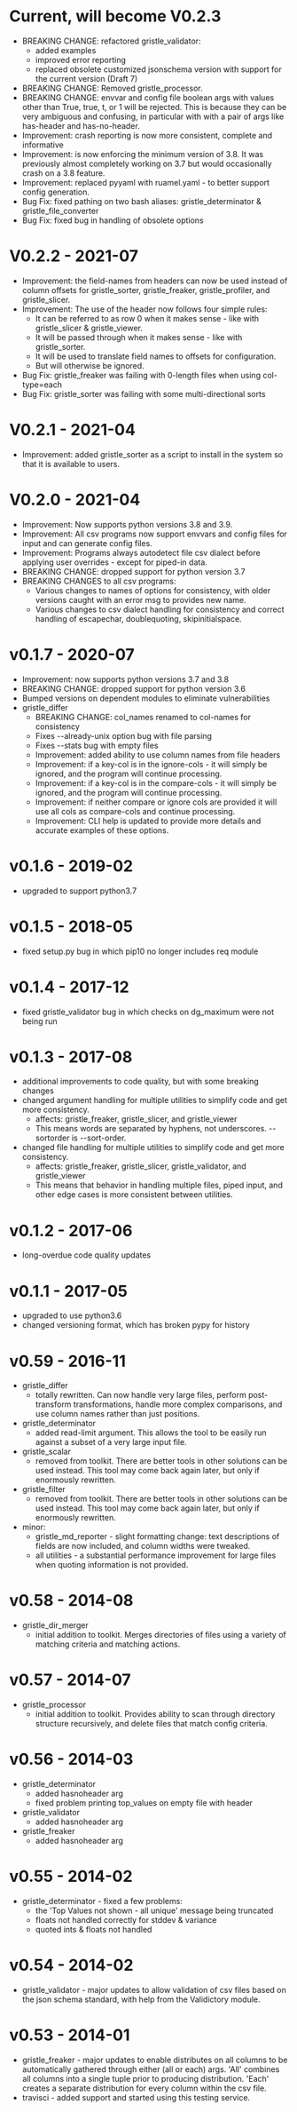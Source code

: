# Current, will become V0.2.3
   * BREAKING CHANGE: refactored gristle_validator: 
      - added examples
      - improved error reporting
      - replaced obsolete customized jsonschema version with support for the current 
        version (Draft 7)
   * BREAKING CHANGE: Removed gristle_processor.
   * BREAKING CHANGE: envvar and config file boolean args with values other than True, true,
     t, or 1 will be rejected.  This is because they can be very ambiguous and confusing,
     in particular with with a pair of args like has-header and has-no-header.
   * Improvement: crash reporting is now more consistent, complete and informative
   * Improvement: is now enforcing the minimum version of 3.8.  It was previously almost
     completely working on 3.7 but would occasionally crash on a 3.8 feature.  
   * Improvement: replaced pyyaml with ruamel.yaml - to better support config generation.
   * Bug Fix: fixed pathing on two bash aliases: gristle_determinator & gristle_file_converter
   * Bug Fix: fixed bug in handling of obsolete options

# V0.2.2 - 2021-07
   * Improvement: the field-names from headers can now be used instead of column offsets
     for gristle_sorter, gristle_freaker, gristle_profiler, and gristle_slicer.
   * Improvement: The use of the header now follows four simple rules:
       - It can be referred to as row 0 when it makes sense - like with gristle_slicer
         & gristle_viewer.
       - It will be passed through when it makes sense - like with gristle_sorter.
       - It will be used to translate field names to offsets for configuration.
       - But will otherwise be ignored.
   * Bug Fix: gristle_freaker was failing with 0-length files when using col-type=each
   * Bug Fix: gristle_sorter was failing with some multi-directional sorts
  
# V0.2.1 - 2021-04
   * Improvement: added gristle_sorter as a script to install in the system so that it is
     available to users.

# V0.2.0 - 2021-04
   * Improvement: Now supports python versions 3.8 and 3.9.
   * Improvement: All csv programs now support envvars and config files for input
     and can generate config files.
   * Improvement: Programs always autodetect file csv dialect before applying
     user overrides - except for piped-in data.
   * BREAKING CHANGE: dropped support for python version 3.7
   * BREAKING CHANGES to all csv programs:
     - Various changes to names of options for consistency, with older versions
       caught with an error msg to provides new name.
     - Various changes to csv dialect handling for consistency and correct
       handling of escapechar, doublequoting, skipinitialspace.

# v0.1.7 - 2020-07
   * Improvement: now supports python versions 3.7 and 3.8
   * BREAKING CHANGE: dropped support for python version 3.6
   * Bumped versions on dependent modules to eliminate vulnerabilities
   * gristle_differ
     - BREAKING CHANGE: col_names renamed to col-names for consistency
     - Fixes --already-unix option bug with file parsing
     - Fixes --stats bug with empty files
     - Improvement: added ability to use column names from file headers
     - Improvement: if a key-col is in the ignore-cols - it will simply be ignored,
       and the program will continue processing.
     - Improvement: if a key-col is in the compare-cols - it will simply be ignored,
       and the program will continue processing.
     - Improvement: if neither compare or ignore cols are provided it will use all cols
       as compare-cols and continue processing.
     - Improvement: CLI help is updated to provide more details and accurate examples of these options.

# v0.1.6 - 2019-02
   * upgraded to support python3.7

# v0.1.5 - 2018-05
   * fixed setup.py bug in which pip10 no longer includes req module

# v0.1.4 - 2017-12
   * fixed gristle_validator bug in which checks on dg_maximum were not being run

# v0.1.3 - 2017-08
   * additional improvements to code quality, but with some breaking changes
   * changed argument handling for multiple utilities to simplify code and get more consistency.
     - affects: gristle_freaker, gristle_slicer, and gristle_viewer
     - This means words are separated by hyphens, not underscores.  --sortorder is --sort-order.
   * changed file handling for multiple utilities to simplify code and get more consistency.
     - affects: gristle_freaker, gristle_slicer, gristle_validator, and gristle_viewer
     - This means that behavior in handling multiple files, piped input, and other edge cases
       is more consistent between utilities.

# v0.1.2 - 2017-06
   * long-overdue code quality updates

# v0.1.1 - 2017-05
   * upgraded to use python3.6
   * changed versioning format, which has broken pypy for history

# v0.59 - 2016-11
   * gristle_differ
     - totally rewritten.  Can now handle very large files, perform post-transform
       transformations, handle more complex comparisons, and use column names rather
       than just positions.
   * gristle_determinator
     - added read-limit argument.  This allows the tool to be easily run against a
       subset of a very large input file.
   * gristle_scalar
     - removed from toolkit.  There are better tools in other solutions can be used
       instead.  This tool may come back again later, but only if enormously rewritten.
   * gristle_filter
     - removed from toolkit.  There are better tools in other solutions can be used
       instead.  This tool may come back again later, but only if enormously rewritten.
   * minor:
     - gristle_md_reporter - slight formatting change: text descriptions of fields are
       now included, and column widths were tweaked.
     - all utilities - a substantial performance improvement for large files when
       quoting information is not provided.

# v0.58 - 2014-08
   * gristle_dir_merger
     - initial addition to toolkit.  Merges directories of files using a variety
       of matching criteria and matching actions.

# v0.57 - 2014-07
   * gristle_processor
     - initial addition to toolkit.  Provides ability to scan through directory
       structure recursively, and delete files that match config criteria.

# v0.56 - 2014-03

   * gristle_determinator
     - added hasnoheader arg
     - fixed problem printing top_values on empty file with header
   * gristle_validator
     - added hasnoheader arg
   * gristle_freaker
     - added hasnoheader arg

# v0.55 - 2014-02

   * gristle_determinator - fixed a few problems:
     - the 'Top Values not shown - all unique' message being truncated
     - floats not handled correctly for stddev & variance
     - quoted ints & floats not handled

# v0.54 - 2014-02

   * gristle_validator - major updates to allow validation of csv files based on
     the json schema standard, with help from the Validictory module.

# v0.53 - 2014-01

   * gristle_freaker - major updates to enable distributes on all columns to be
     automatically gathered through either (all or each) args.   'All' combines
     all columns into a single tuple prior to producing distribution.  'Each'
     creates a separate distribution for every column within the csv file.
   * travisci - added support and started using this testing service.
